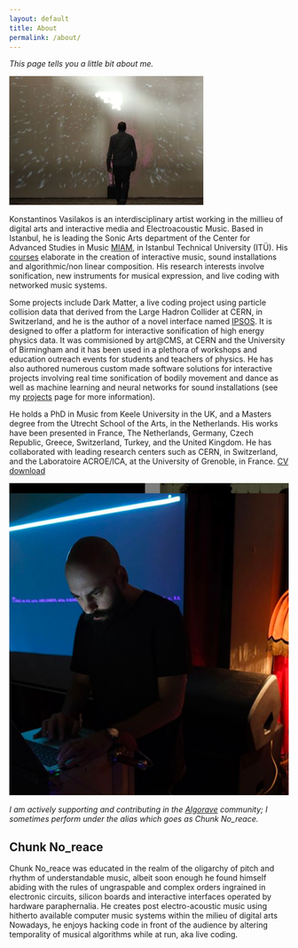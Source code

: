 ```yaml
---
layout: default
title: About
permalink: /about/
---
```


_This page tells you a little bit about me._

![](./images/me-walking-installation.jpg)

Konstantinos Vasilakos is an interdisciplinary artist working in the millieu of digital arts and interactive media and Electroacoustic Music. Based in Istanbul, he is leading the Sonic Arts department of the Center for Advanced Studies in Music [MIAM](https://www.miam.itu.edu.tr), in Istanbul Technical University (ITÜ). His [courses](https://konvas.github.io/teaching/) elaborate in the creation of interactive music, sound installations and algorithmic/non linear composition. His research interests involve sonification, new instruments for musical expression, and live coding with networked music systems. 

Some projects include Dark Matter, a live coding project using particle collision data that derived from the Large Hadron Collider at CERN, in Switzerland, and he is the author of a novel interface named [IPSOS](http://ipsos.web.cern.ch/IPSOS_support_website/support.html). It is designed to offer a platform for interactive sonification of high energy physics data. It was commisioned by art@CMS, at CERN and the University of Birmingham and it has been used in a plethora of workshops and education outreach events for students and teachers of physics. He has also authored numerous custom made software solutions for interactive projects involving real time sonification of bodily movement and dance as well as machine learning and neural networks for sound installations (see my [projects](https://konvas.github.io/software/) page for more information).

He holds a PhD in Music from Keele University in the UK, and a Masters degree from the Utrecht School of the Arts, in the Netherlands. His works have been presented in France, The Netherlands, Germany, Czech Republic, Greece, Switzerland, Turkey, and the United Kingdom. He has collaborated with leading research centers such as CERN, in Switzerland, and the Laboratoire ACROE/ICA, at the University of Grenoble, in France. [CV download](./files/kv_one_page_cv-project-links.pdf)

![](./images/me-algo-photo.png)

_I am actively supporting and contributing in the [Algorave](https://algorave.com) community; I sometimes perform under the alias which goes as Chunk No_reace._

## Chunk No_reace
Chunk No_reace was educated in the realm of the oligarchy of pitch and rhythm of understandable music, albeit soon enough he found himself abiding with the rules of ungraspable and complex orders ingrained in electronic circuits, silicon boards and interactive interfaces operated by hardware paraphernalia. He creates post electro-acoustic music using hitherto available computer music systems within the milieu of digital arts Nowadays, he enjoys hacking code in front of the audience by altering temporality of musical algorithms while at run, aka live coding.
